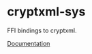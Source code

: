 # cryptxml-sys #
FFI bindings to cryptxml.

[Documentation](https://retep998.github.io/doc/cryptxml-sys/)
